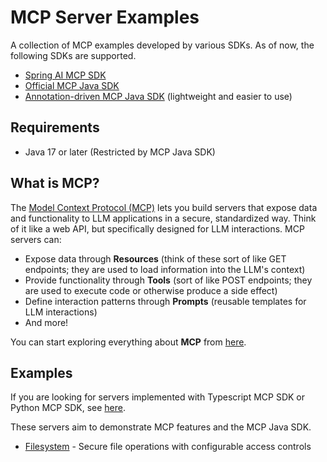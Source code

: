 # MCP Server Examples

A collection of MCP examples developed by various SDKs. As of now, the following SDKs are supported.

- [Spring AI MCP SDK](https://docs.spring.io/spring-ai/reference/api/mcp/mcp-server-boot-starter-docs.html)
- [Official MCP Java SDK](https://github.com/modelcontextprotocol/java-sdk)
- [Annotation-driven MCP Java SDK](https://github.com/codeboyzhou/mcp-declarative-java-sdk) (lightweight and easier to use)

## Requirements

- Java 17 or later (Restricted by MCP Java SDK)

## What is MCP?

The [Model Context Protocol (MCP)](https://modelcontextprotocol.io) lets you build servers that expose data and functionality to LLM applications in a secure, standardized way. Think of it like a web API, but specifically designed for LLM interactions. MCP servers can:

- Expose data through **Resources** (think of these sort of like GET endpoints; they are used to load information into the LLM's context)
- Provide functionality through **Tools** (sort of like POST endpoints; they are used to execute code or otherwise produce a side effect)
- Define interaction patterns through **Prompts** (reusable templates for LLM interactions)
- And more!

You can start exploring everything about **MCP** from [here](https://modelcontextprotocol.io).

## Examples

If you are looking for servers implemented with Typescript MCP SDK or Python MCP SDK, see [here](https://github.com/modelcontextprotocol/servers).

These servers aim to demonstrate MCP features and the MCP Java SDK.

- [Filesystem](https://github.com/codeboyzhou/mcp-java-sdk-examples/blob/main/mcp-server-filesystem/README.md) - Secure file operations with configurable access controls
